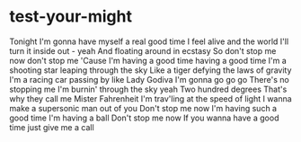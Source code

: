 # test-your-might

Tonight I'm gonna have myself a real good time
I feel alive and the world I'll turn it inside out - yeah
And floating around in ecstasy
So don't stop me now don't stop me
'Cause I'm having a good time having a good time
I'm a shooting star leaping through the sky
Like a tiger defying the laws of gravity
I'm a racing car passing by like Lady Godiva
I'm gonna go go go
There's no stopping me
I'm burnin' through the sky yeah
Two hundred degrees
That's why they call me Mister Fahrenheit
I'm trav'ling at the speed of light
I wanna make a supersonic man out of you
Don't stop me now I'm having such a good time
I'm having a ball
Don't stop me now
If you wanna have a good time just give me a call
